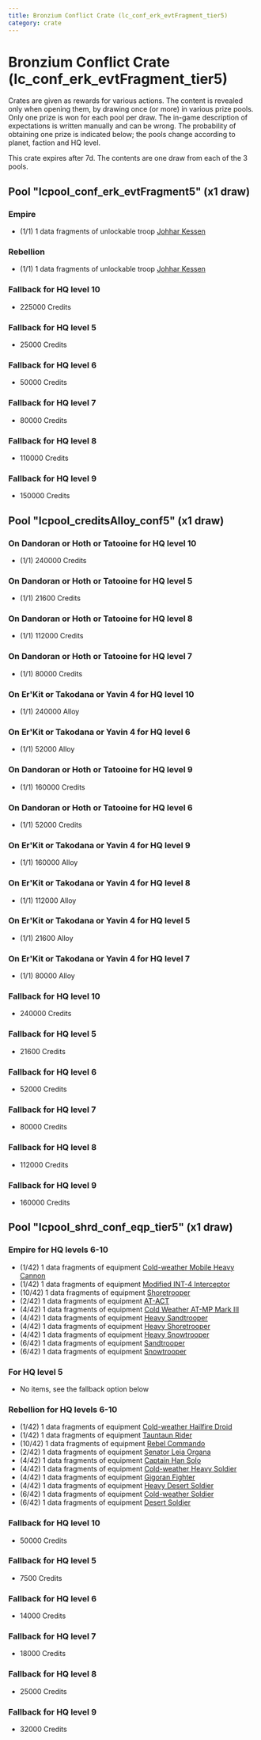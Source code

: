 ```yaml
---
title: Bronzium Conflict Crate (lc_conf_erk_evtFragment_tier5)
category: crate
---
```


# Bronzium Conflict Crate (lc_conf_erk_evtFragment_tier5)

Crates are given as rewards for various actions. The content is revealed only when opening them, by drawing once (or more) in various prize pools. Only one prize is won for each pool per draw. The in-game description of expectations is written manually and can be wrong. The probability of obtaining one prize is indicated below; the pools change according to planet, faction and HQ level.

This crate expires after 7d. The contents are one draw from each of the 3 pools.

## Pool "lcpool_conf_erk_evtFragment5" (x1 draw)

### Empire

  * (1/1) 1 data fragments of unlockable troop [Johhar Kessen](EmpireJohhar)

### Rebellion

  * (1/1) 1 data fragments of unlockable troop [Johhar Kessen](RebelJohhar)

### Fallback for HQ level 10

  * 225000 Credits

### Fallback for HQ level 5

  * 25000 Credits

### Fallback for HQ level 6

  * 50000 Credits

### Fallback for HQ level 7

  * 80000 Credits

### Fallback for HQ level 8

  * 110000 Credits

### Fallback for HQ level 9

  * 150000 Credits

## Pool "lcpool_creditsAlloy_conf5" (x1 draw)

### On Dandoran or Hoth or Tatooine for HQ level 10

  * (1/1) 240000 Credits

### On Dandoran or Hoth or Tatooine for HQ level 5

  * (1/1) 21600 Credits

### On Dandoran or Hoth or Tatooine for HQ level 8

  * (1/1) 112000 Credits

### On Dandoran or Hoth or Tatooine for HQ level 7

  * (1/1) 80000 Credits

### On Er'Kit or Takodana or Yavin 4 for HQ level 10

  * (1/1) 240000 Alloy

### On Er'Kit or Takodana or Yavin 4 for HQ level 6

  * (1/1) 52000 Alloy

### On Dandoran or Hoth or Tatooine for HQ level 9

  * (1/1) 160000 Credits

### On Dandoran or Hoth or Tatooine for HQ level 6

  * (1/1) 52000 Credits

### On Er'Kit or Takodana or Yavin 4 for HQ level 9

  * (1/1) 160000 Alloy

### On Er'Kit or Takodana or Yavin 4 for HQ level 8

  * (1/1) 112000 Alloy

### On Er'Kit or Takodana or Yavin 4 for HQ level 5

  * (1/1) 21600 Alloy

### On Er'Kit or Takodana or Yavin 4 for HQ level 7

  * (1/1) 80000 Alloy

### Fallback for HQ level 10

  * 240000 Credits

### Fallback for HQ level 5

  * 21600 Credits

### Fallback for HQ level 6

  * 52000 Credits

### Fallback for HQ level 7

  * 80000 Credits

### Fallback for HQ level 8

  * 112000 Credits

### Fallback for HQ level 9

  * 160000 Credits

## Pool "lcpool_shrd_conf_eqp_tier5" (x1 draw)

### Empire for HQ levels 6-10

  * (1/42) 1 data fragments of equipment [Cold-weather Mobile Heavy Cannon](eqpEmpireArcticMHC)
  * (1/42) 1 data fragments of equipment [Modified INT-4 Interceptor](eqpEmpireArcticINT4)
  * (10/42) 1 data fragments of equipment [Shoretrooper](eqpEmpirePentagonTrooper)
  * (2/42) 1 data fragments of equipment [AT-ACT](eqpEmpireCargoGreatDane)
  * (4/42) 1 data fragments of equipment [Cold Weather AT-MP Mark III](eqpEmpireArcticATMP)
  * (4/42) 1 data fragments of equipment [Heavy Sandtrooper](eqpEmpireHeavySandtrooper)
  * (4/42) 1 data fragments of equipment [Heavy Shoretrooper](eqpEmpirePentagonHeavyTrooper)
  * (4/42) 1 data fragments of equipment [Heavy Snowtrooper](eqpEmpireHeavySnowtrooper)
  * (6/42) 1 data fragments of equipment [Sandtrooper](eqpEmpireSandtrooper)
  * (6/42) 1 data fragments of equipment [Snowtrooper](eqpEmpireSnowtrooper)

### For HQ level 5

  * No items, see the fallback option below

### Rebellion for HQ levels 6-10

  * (1/42) 1 data fragments of equipment [Cold-weather Hailfire Droid](eqpRebelArcticHailfire)
  * (1/42) 1 data fragments of equipment [Tauntaun Rider](eqpRebelTauntaun)
  * (10/42) 1 data fragments of equipment [Rebel Commando](eqpRebelPentagonSoldier)
  * (2/42) 1 data fragments of equipment [Senator Leia Organa](eqpRebelDiplomat)
  * (4/42) 1 data fragments of equipment [Captain Han Solo](eqpRebelCaptainSolo)
  * (4/42) 1 data fragments of equipment [Cold-weather Heavy Soldier](eqpRebelEchoBaseHeavySoldier)
  * (4/42) 1 data fragments of equipment [Gigoran Fighter](eqpRebelShaggyAlien)
  * (4/42) 1 data fragments of equipment [Heavy Desert Soldier](eqpRebelHeavySandSoldier)
  * (6/42) 1 data fragments of equipment [Cold-weather Soldier](eqpRebelEchoBaseSoldier)
  * (6/42) 1 data fragments of equipment [Desert Soldier](eqpRebelSandSoldier)

### Fallback for HQ level 10

  * 50000 Credits

### Fallback for HQ level 5

  * 7500 Credits

### Fallback for HQ level 6

  * 14000 Credits

### Fallback for HQ level 7

  * 18000 Credits

### Fallback for HQ level 8

  * 25000 Credits

### Fallback for HQ level 9

  * 32000 Credits